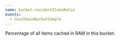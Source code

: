 ```yaml
---
name: bucket.residentItemsRatio
events:
  - CouchbaseBucketSample
---
```


Percentage of all items cached in RAM in this bucket.